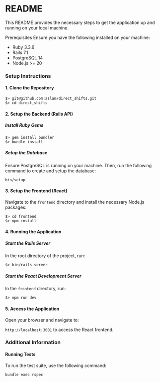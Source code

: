 # README

This README provides the necessary steps to get the application up and running on your local machine.

Prerequisites
Ensure you have the following installed on your machine:

- Ruby 3.3.6
- Rails 7.1
- PostgreSQL 14
- Node.js >= 20

### Setup Instructions

#### 1. Clone the Repository

```
$> git@github.com:aslam/direct_shifts.git
$> cd direct_shifts
```

#### 2. Setup the Backend (Rails API)

##### Install Ruby Gems

```
$> gem install bundler
$> bundle install
```

##### Setup the Database

Ensure PostgreSQL is running on your machine. Then, run the following command to create and setup the database:

```
bin/setup
```

#### 3. Setup the Frontend (React)

Navigate to the `frontend` directory and install the necessary Node.js packages:

```
$> cd frontend
$> npm install
```

#### 4. Running the Application

##### Start the Rails Server

In the root directory of the project, run:

```
$> bin/rails server
```

##### Start the React Development Server

In the `frontend` directory, run:

```
$> npm run dev
```

#### 5. Access the Application

Open your browser and navigate to:

`http://localhost:3001` to access the React frontend.

### Additional Information

#### Running Tests

To run the test suite, use the following command:

`bundle exec rspec`

